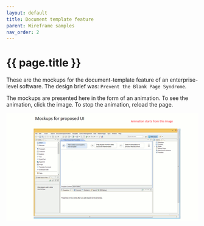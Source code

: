 ```yaml
---
layout: default
title: Document template feature
parent: Wireframe samples
nav_order: 2
---
```


# {{ page.title }}

These are the mockups for the document-template feature of an enterprise-level software. The design brief was: `Prevent the Blank Page Syndrome`.

The mockups are presented here in the form of an animation. To see the animation, click the image. To stop the animation, reload the page.

![animated GIF](./images/docTemplate.gif)

